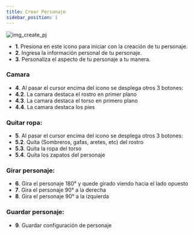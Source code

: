 ```yaml
---
title: Crear Personaje
sidebar_position: 1
---
```



![img_create_pj](https://cdn.discordapp.com/attachments/1187993860329189436/1190011070660755456/image_createpj_3.png?ex=65a03f2c&is=658dca2c&hm=1e1965399db907b4abdb2bd2cb0347aadff9ce71ee8438e10de9813b4d550ff1&)

- **1**. Presiona en este icono para iniciar con la creación de tu personaje.
- **2**. Ingresa la información personal de tu personaje.
- **3**. Personaliza el aspecto de tu personaje a tu manera.

### Camara
- **4**. Al pasar el cursor encima del icono se desplega otros 3 botones:
- **4.2**. La camara destaca el rostro en primer plano
- **4.3**. La camara destaca el torso en primero plano
- **4.4**. La camara destaca los pies

### Quitar ropa:
- **5**. Al pasar el cursor encima del icono se desplega otros 3 botones:
- **5.2**. Quita (Sombreros, gafas, aretes, etc) del rostro
- **5.3**. Quita la ropa del torso
- **5.4**. Quita los zapatos del personaje

### Girar personaje:
- **6**. Gira el personaje 180° y quede girado viendo hacia el lado opuesto
- **7**. Gira el personaje 90° a la derecha
- **8**. Gira el personaje 90° a la izquierda

### Guardar personaje:
- **9**. Guardar configuración de personaje

<!-- :::info
Recuerda que
::: -->

<!-- ![Img_Res_1](https://cdn.discordapp.com/attachments/901151708879667320/1187807255551283200/1_createpj.PNG?ex=65983ab6&is=6585c5b6&hm=10a417f3a6ddfda4d2c3f7142a1b72f44f8ea42b5a619aaf1f6c3ee1e78d3d71&) -->



<!-- ![AddPj](https://cdn.discordapp.com/attachments/1187993860329189436/1187995730774872185/buttonaddpj.png?ex=6598ea3e&is=6586753e&hm=ac66d0a6d5d1811c87b932d9c3cffec6398d5e335447cea43ca35be8d0e9a1f6&)   -->

<!-- Lo siguiente será completar tu registro **Ten en cuenta que esta información es importante, porque es como otras personas te conoceran en la ciudad.** -->


<!-- ![RegisterDniPj](https://cdn.discordapp.com/attachments/1187993860329189436/1187994736603168818/image.png?ex=6598e951&is=65867451&hm=1e4187406b0f4c3fce87e8fd0268c1c337a922ee5a639438b2616db0d06948cd&)  -->

<!-- Modificar tu personaje con una gran variedad de opciones a elegir. -->

<!-- ![EditPj](https://cdn.discordapp.com/attachments/1187993860329189436/1187994684610588722/image.png?ex=6598e944&is=65867444&hm=d37e705d33492e7941da6b29c2e264434152efd0737b9f7d4b63f407a243189e&) -->

<!-- este método no es soportado por todas las implementaciones de Markdown, ya que es una extensión proporcionada por algunos renderizadores como Pandoc. -->

<!-- ![Img_Res_1](https://cdn.discordapp.com/attachments/901151708879667320/1187807255551283200/1_createpj.PNG?ex=65983ab6&is=6585c5b6&hm=10a417f3a6ddfda4d2c3f7142a1b72f44f8ea42b5a619aaf1f6c3ee1e78d3d71& =300x200) Pandoc -->


<!-- Codigo HTML en Markdown puede no funcionar en algunas plataformas o aplicaciones que no soporten la renderización o limpieza de HTML. GitHub no permite utilizar el atributo style en la etiqueta <img> por motivos de seguridad. Además se pierden ventajasde usar Markdown, como la simplicidad y la portabilidad. -->

<!-- <img src="https://cdn.discordapp.com/attachments/901151708879667320/1187807255551283200/1_createpj.PNG?ex=65983ab6&is=6585c5b6&hm=10a417f3a6ddfda4d2c3f7142a1b72f44f8ea42b5a619aaf1f6c3ee1e78d3d71&" alt="Ejemplo" width="300" height="200"> -->

<!-- <p Align="center">
    <img src="" alt="" style="">
</p> -->

<!-- <img src="" alt="" style=""> -->

<!-- :::caution MODIFICACIONES EN CREACIÓN DE PERSONAJE
Muy pronto estará disponible para su visualización ;)
::: -->